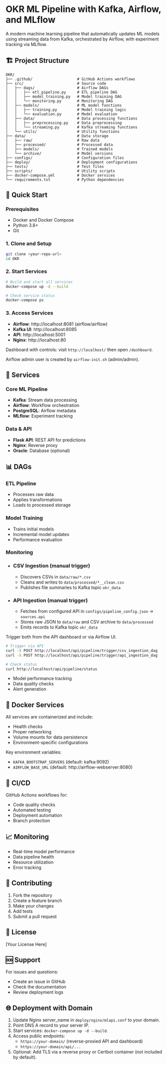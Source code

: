 # OKR ML Pipeline with Kafka, Airflow, and MLflow

A modern machine learning pipeline that automatically updates ML models using streaming data from Kafka, orchestrated by Airflow, with experiment tracking via MLflow.

## 🏗️ Project Structure

```
OKR/
├── .github/                    # GitHub Actions workflows
├── src/                        # Source code
│   ├── dags/                   # Airflow DAGs
│   │   ├── etl_pipeline.py     # ETL pipeline DAG
│   │   ├── model_training.py   # Model training DAG
│   │   └── monitoring.py       # Monitoring DAG
│   ├── models/                 # ML model functions
│   │   ├── training.py         # Model training logic
│   │   └── evaluation.py       # Model evaluation
│   ├── data/                   # Data processing functions
│   │   ├── preprocessing.py    # Data preprocessing
│   │   └── streaming.py        # Kafka streaming functions
│   └── utils/                  # Utility functions
├── data/                       # Data storage
│   ├── raw/                    # Raw data
│   ├── processed/              # Processed data
│   ├── models/                 # Trained models
│   └── archive/                # Model versions
├── configs/                    # Configuration files
├── deploy/                     # Deployment configurations
├── tests/                      # Test files
├── scripts/                    # Utility scripts
├── docker-compose.yml          # Docker services
└── requirements.txt            # Python dependencies
```

## 🚀 Quick Start

### Prerequisites
- Docker and Docker Compose
- Python 3.8+
- Git

### 1. Clone and Setup
```bash
git clone <your-repo-url>
cd OKR
```

### 2. Start Services
```bash
# Build and start all services
docker-compose up -d --build

# Check service status
docker-compose ps
```

### 3. Access Services
- **Airflow**: http://localhost:8081 (airflow/airflow)
- **Kafka UI**: http://localhost:8085
- **API**: http://localhost:5001
- **Nginx**: http://localhost:80

Dashboard with controls: visit `http://localhost/` then open `/dashboard`.

Airflow admin user is created by `airflow-init.sh` (admin/admin).

## 🔧 Services

### Core ML Pipeline
- **Kafka**: Stream data processing
- **Airflow**: Workflow orchestration
- **PostgreSQL**: Airflow metadata
- **MLflow**: Experiment tracking

### Data & API
- **Flask API**: REST API for predictions
- **Nginx**: Reverse proxy
- **Oracle**: Database (optional)

## 📊 DAGs

### ETL Pipeline
- Processes raw data
- Applies transformations
- Loads to processed storage

### Model Training
- Trains initial models
- Incremental model updates
- Performance evaluation

### Monitoring
- ### CSV Ingestion (manual trigger)
  - Discovers CSVs in `data/raw/*.csv`
  - Cleans and writes to `data/processed/*__clean.csv`
  - Publishes file summaries to Kafka topic `okr_data`

- ### API Ingestion (manual trigger)
  - Fetches from configured API in `configs/pipeline_config.json` → `sources.api`
  - Stores raw JSON to `data/raw` and CSV archive to `data/processed`
  - Emits records to Kafka topic `okr_data`

Trigger both from the API dashboard or via Airflow UI.

```bash
# Trigger via API
curl -X POST http://localhost/api/pipeline/trigger/csv_ingestion_dag
curl -X POST http://localhost/api/pipeline/trigger/api_ingestion_dag

# Check status
curl http://localhost/api/pipeline/status
```
- Model performance tracking
- Data quality checks
- Alert generation

## 🐳 Docker Services

All services are containerized and include:
- Health checks
- Proper networking
- Volume mounts for data persistence
- Environment-specific configurations

Key environment variables:
- `KAFKA_BOOTSTRAP_SERVERS` (default: kafka:9092)
- `AIRFLOW_BASE_URL` (default: http://airflow-webserver:8080)

## 🔄 CI/CD

GitHub Actions workflows for:
- Code quality checks
- Automated testing
- Deployment automation
- Branch protection

## 📈 Monitoring

- Real-time model performance
- Data pipeline health
- Resource utilization
- Error tracking

## 🤝 Contributing

1. Fork the repository
2. Create a feature branch
3. Make your changes
4. Add tests
5. Submit a pull request

## 📝 License

[Your License Here]

## 🆘 Support

For issues and questions:
- Create an issue in GitHub
- Check the documentation
- Review deployment logs

## 🌐 Deployment with Domain

1. Update Nginx server_name in `deploy/nginx/mlapi.conf` to your domain.
2. Point DNS A record to your server IP.
3. Start services: `docker-compose up -d --build`.
4. Access public endpoints:
   - `https://your-domain/` (reverse-proxied API and dashboard)
   - `https://your-domain/api/...`
5. Optional: Add TLS via a reverse proxy or Certbot container (not included by default).
